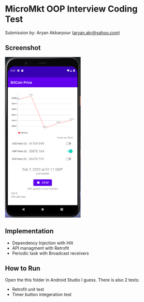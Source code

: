 # MicroMkt OOP Interview Coding Test

Submission by: Aryan Akbarpour (aryan.akr@yahoo.com)

## Screenshot
<img src="application_screenshot.png" width="250">

## Implementation
- Dependency Injection with Hilt
- API managment with Retrofit
- Periodic task with Broadcast receivers

## How to Run
Open the this folder in Android Studio I guess. There is also 2 tests:
- Retrofit unit test
- Timer button integeration test